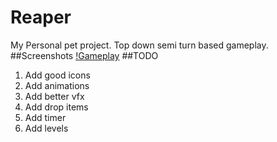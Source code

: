 # Reaper
My Personal pet project. Top down semi turn based gameplay.
##Screenshots
[!Gameplay](https://drive.google.com/uc?export=view&id=15n56rri60_5RnM0nivrQbKPVuxJN3Qhp)
##TODO
1. Add good icons
2. Add animations
3. Add better vfx
4. Add drop items
5. Add timer
6. Add levels
